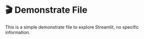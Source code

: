# 🎬 Demonstrate File

This is a simple demonstrate file to explore Streamlit, no specific information.